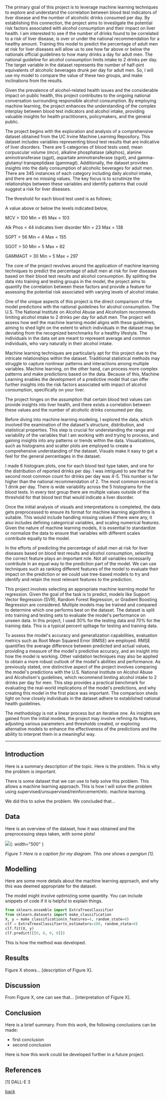 The primary goal of this project is to leverage machine learning techniques to explore and understand the correlation between blood test indicators of liver disease and the number of alcoholic drinks consumed per day. By establishing this connection, the project aims to investigate the potential risk factors associated with alcohol consumption and their impact on liver health. I am interested to see if the number of drinks found to be correlated to a risk of liver disease, is over or under the national recommendation for a healthy amount. Training this model to predict the percentage of adult men at risk for liver diseases will allow us to see how far above or below the nationals official guidelines to how many drinks a day for adult men. The national guideline for alcohol consumption limits intake to 2 drinks per day. The target variable in the dataset represents the number of half-pint equivalents of alcoholic beverages drunk per day for adult men. So, I will use my model to compare the value of these two groups, and make inclinations from the results. 


Given the prevalence of alcohol-related health issues and the considerable impact on public health, this project contributes to the ongoing national conversation surrounding responsible alcohol consumption. By employing machine learning, the project enhances the understanding of the complex interplay between blood test indicators and alcohol intake, providing valuable insights for health practitioners, policymakers, and the general public.



The project begins with the exploration and analysis of a comprehensive dataset obtained from the UC Irvine Machine Learning Repository. This dataset includes variables representing blood test results that are indicative of liver disorders. There are 5 categories of blood tests used; mean corpuscular volume (mcv), alkaline phosphatase (alkphos), alanine aminotransferase (sgpt), aspartate aminotransferase (sgot), and gamma-glutamyl transpeptidase (gammagt). Additionally, the dataset provides insights into the daily consumption of alcoholic beverages for adult men. There are 345 instances of each category including daily alcohol intake, and there are no missing values. The key focus is to scrutinize the relationships between these variables and identify patterns that could suggest a risk for liver diseases.


The threshold for each blood test used is as follows; 


A value above or below the levels indicated below, 

MCV > 100 
	Min = 65
	Max = 103

Alk Phos < 44 indicates liver disorder 
	Min = 23
	Max = 138

SGPT > 56
	Min = 4
	Max = 155

SGOT > 50 
	Min = 5
	Max = 82

GAMMAGT > 30 
	Min = 5
	Max = 297

The core of the project revolves around the application of machine learning techniques to predict the percentage of adult men at risk for liver diseases based on their blood test results and alcohol consumption. By splitting the data into training and testing groups in the model, the project aims to quantify the correlation between these factors and provide a feature for assessing the potential risk associated with varying levels of alcohol intake.

One of the unique aspects of this project is the direct comparison of the model predictions with the national guidelines for alcohol consumption. The U.S. The National Institute on Alcohol Abuse and Alcoholism recommends limiting alcohol intake to 2 drinks per day for adult men. The project will assess how well the machine learning model aligns with these guidelines, aiming to shed light on the extent to which individuals in the dataset may be deviating from the recognized benchmarks for a healthy lifestyle. The individuals in the data set are meant to represent average and common individuals, who vary naturally in their alcohol intake. 

Machine learning techniques are particularly apt for this project due to the intricate relationships within the dataset. Traditional statistical methods may struggle to capture nonlinear patterns and interactions among multiple variables. Machine learning, on the other hand, can process more complex patterns and make predictions based on the data. Because of this, Machine Learning enables the development of a predictive model that can offer further insights into the risk factors associated with impact of alcohol consumption, specifically on your liver.

The project hinges on the assumption that certain blood test values can provide insights into liver health, and there exists a correlation between these values and the number of alcoholic drinks consumed per day.

Before diving into machine learning modeling, I explored the data, which involved the examination of the dataset's structure, distribution, and statistical properties. This step is crucial for understanding the range and variability of the variables that I am working with and trying to process, and gaining insights into any patterns or trends within the data. Visualizations, such as histograms and scatter plots are employed to create a comprehensive understanding of the dataset. Visuals make it easy to get a feel for the general percentages in the dataset. 

I made 6 histogram plots, one for each blood test type taken, and one for the distribution of reported drinks per day. I was intrigued to see that the second most common count for drinks per day was 4-5. This number is far higher than the national recommendation of 2. The most common record is 1 drink per day. There is wide variability across the 5 histograms for the blood tests. In every test group there are multiple values outside of the threshold for that blood test that would indicate a liver disorder. 


Once the initial analysis of visuals and interpretations is completed, the data gets preprocessed to ensure its format for machine learning algorithms is suitable. This would include handling missing values if there were any, it also includes defining categorical variables, and scaling numerical features. Given the nature of machine learning models, it is essential to standardize or normalize the data to ensure that variables with different scales contribute equally to the model.

In the efforts of predicting the percentage of adult men at risk for liver diseases based on blood test results and alcohol consumption, selecting the correct feature plays an important role. Not all variables necessarily contribute in an equal way to the prediction part of the model. We can use techniques such as ranking different features of the model to evaluate their impact on the prediction or we could use tree-based models to try and identify and retain the most relevant features to the prediction.


This project involves selecting an appropriate machine learning model for regression. Given the goal of the task is to predict, models like Support Vector Regression (SVR), Random Forest Regression, or Gradient Boosting Regression are considered. Multiple models may be trained and compared to determine which one performs best on the dataset. The dataset is split into training and testing sets to evaluate the model's performance on unseen data. In this project, I used 30% for the testing data and 70% for the training data. This is a typical percent splitage for testing and training data. 

To assess the model's accuracy and generalization capabilities, evaluation metrics such as Root Mean Squared Error (RMSE) are employed. RMSE quantifies the average difference between predicted and actual values, providing a measure of the model's predictive accuracy, and an insight into how the model is working. Other validation techniques may also be applied to obtain a more robust outlook of the model's abilities and performance. As previously stated, one distinctive aspect of the project involves comparing the model's predictions with the U.S. National Institute on Alcohol Abuse and Alcoholism's guidelines, which recommend limiting alcohol intake to 2 drinks per day for men. This step provides a practical benchmark for evaluating the real-world implications of the model's predictions, and why creating this model in the first place was important. The comparison sheds light on how closely individuals in the dataset adhere to established national health guidelines.

The methodology is not a linear process but an iterative one. As insights are gained from the initial models, the project may involve refining its features, adjusting  various parameters and thresholds created, or exploring alternative models to enhance the effectiveness of the predictions and the ability to interpret them in a meaningful way.


***

## Introduction 

Here is a summary description of the topic. Here is the problem. This is why the problem is important.

There is some dataset that we can use to help solve this problem. This allows a machine learning approach. This is how I will solve the problem using supervised/unsupervised/reinforcement/etc. machine learning.

We did this to solve the problem. We concluded that...

## Data

Here is an overview of the dataset, how it was obtained and the preprocessing steps taken, with some plots!

![](assets/IMG/datapenguin.png){: width="500" }

*Figure 1: Here is a caption for my diagram. This one shows a pengiun [1].*

## Modelling

Here are some more details about the machine learning approach, and why this was deemed appropriate for the dataset. 

The model might involve optimizing some quantity. You can include snippets of code if it is helpful to explain things.

```python
from sklearn.ensemble import ExtraTreesClassifier
from sklearn.datasets import make_classification
X, y = make_classification(n_features=4, random_state=0)
clf = ExtraTreesClassifier(n_estimators=100, random_state=0)
clf.fit(X, y)
clf.predict([[0, 0, 0, 0]])
```

This is how the method was developed.

## Results

Figure X shows... [description of Figure X].

## Discussion

From Figure X, one can see that... [interpretation of Figure X].

## Conclusion

Here is a brief summary. From this work, the following conclusions can be made:
* first conclusion
* second conclusion

Here is how this work could be developed further in a future project.

## References
[1] DALL-E 3

[back](./)


